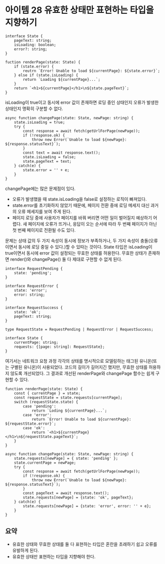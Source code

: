 # 아이템 28 유효한 상태만 표현하는 타입을 지향하기
``` tsx
interface State {
    pageText: string;
    isLoading: boolean;
    error?: string;
}

fuction renderPage(state: State) {
    if (state.error) {
        reutrn `Error! Unable to load ${currentPage}: ${state.error}`;
    } else if (state.isLoading) {
        return `Loading ${currentPage}...`;
    }
    return `<h1>${currentPage}</h1>\n${state.pageText}`;
}
```
isLoading이 true이고 동시에 error 값이 존재하면 로딩 중인 상태인지 오류가 발생한 상태인지 명확히 구분할 수 없다.

``` tsx
async function changePage(state: State, newPage: string) {
    state.isLoading = true;
    try {
        const response = await fetch(getUrlForPage(newPage));
        if (!response.ok) {
            throw new Error(`Unable to load ${newPage}: ${response.statusText}`);
        }
        const text = await response.text();
        state.isLoading = false;
        state.pageText = text;
    } catch(e) {
        state.error = '' + e;
    }
}
```
changePage에는 많은 문제점이 있다.
- 오류가 발생했을 때 state.isLoading을 false로 설정하는 로직이 빠져있다.
- state.error를 초기화하지 않았기 때문에, 페이지 전환 중에 로딩 메세지 대신 과거의 오류 메세지를 보여 주게 된다.
- 페이지 로딩 중에 사용자가 페이지를 바꿔 버리면 어떤 일이 벌어질지 예상하기 어렵다. 새 페이지에 오류가 뜨거나, 응답이 오는 순서에 따라 두 번째 페이지가 아닌 첫 번째 페이지로 전환될 수도 있다.

문제는 상태 값의 두 가지 속성이 동시에 정보가 부족하거나, 두 가지 속성이 충돌(오류이면서 동시에 로딩 중일 수 있다.)할 수 있따는 것이다. State 타입은 isLoading이 true이면서 동시에 error 값이 설정되는 무효한 상태를 허용한다. 무효한 상태가 존재하면 render()와 changePage() 둘 다 제대로 구현할 수 없게 된다.

``` tsx
interface RequestPending {
    state: 'pending';
}

interface RequestError {
    state: 'error';
    error: string;
}

interface RequestSuccess {
    state: 'ok';
    pageText: string;
}

type RequestState = RequestPending | RequestError | RequestSuccess;

interface State {
    currentPage: string;
    requests: {[page: string]: RequestState};
}
```
여기서는 네트워크 요청 과정 각각의 상태를 명시적으로 모델링하는 태그된 유니온(또는 구별된 유니온)이 사용되었다. 코드의 길이가 길어지긴 했지만, 무효한 상태를 허용하지 않도록 개선되었다. 그 결과로 개선된 renderPage와 changePage 함수는 쉽게 구현할 수 있다.

``` tsx
function renderPage(state: State) {
    const { currentPage } = state;
    const requestState = state.requests[currentPage];
    switch (requestState.state) {
        case 'pending':
            return `Loding ${currentPage}...`;
        case 'error':
            return `Error! Unable to load ${currentPage}: ${requestState.error}`;
        case 'ok':
            return `<h1>${currentPage}</h1>\n${requestState.pageText}`;
    }
}

async function changePage(state: State, newPage: string) {
    state.requests[newPage] = { state: 'pending' };
    state.currentPage = newPage;
    try {
        const response = await fetch(getUrlForPage(newPage));
        if (!response.ok) {
            throw new Error(`Unable to load ${newPage}: ${response.statusText}`);
        }
        const pageText = await response.text();
        state.requests[newPage] = {state: 'ok', pageText};
    } catch(e) {
        state.requests[newPage] = {state: 'error', error: '' + e};
    }
}
```
## 요약
- 유효한 상태와 무효한 상태를 둘 다 표현하는 타입은 혼란을 초래하기 쉽고 오류를 유발하게 된다.
- 유효한 상태만 표현하는 타입을 지향해야 한다.